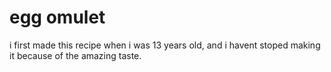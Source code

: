 # egg omulet
i first made this recipe when i was 13 years old, and i havent stoped making 
it because of the amazing taste.
